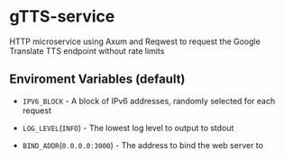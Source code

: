 # gTTS-service

HTTP microservice using Axum and Reqwest to request the Google Translate TTS endpoint without rate limits

## Enviroment Variables (default)
- `IPV6_BLOCK` - A block of IPv6 addresses, randomly selected for each request
 
- `LOG_LEVEL`(`INFO`) - The lowest log level to output to stdout
- `BIND_ADDR`(`0.0.0.0:3000`) - The address to bind the web server to
